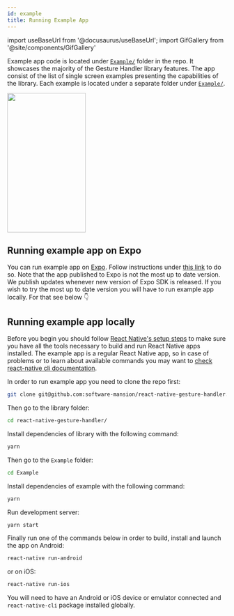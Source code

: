 ```yaml
---
id: example
title: Running Example App
---
```


<!-- TODO: update -->

import useBaseUrl from '@docusaurus/useBaseUrl';
import GifGallery from '@site/components/GifGallery'

Example app code is located under [`Example/`](https://github.com/software-mansion/react-native-gesture-handler/tree/master/example) folder in the repo.
It showcases the majority of the Gesture Handler library features.
The app consist of the list of single screen examples presenting the capabilities of the library.
Each example is located under a separate folder under [`Example/`](https://github.com/software-mansion/react-native-gesture-handler/tree/master/example).

<GifGallery>
    <img src={useBaseUrl("gifs/sampleapp.gif")} width="180" height="320" />
</GifGallery>

## Running example app on Expo

You can run example app on [Expo](https://expo.io). Follow instructions under [this link](https://snack.expo.io/@adamgrzybowski/react-native-gesture-handler-demo) to do so. Note that the app published to Expo is not the most up to date version. We publish updates whenever new version of Expo SDK is released. If you wish to try the most up to date version you will have to run example app locally. For that see below 👇

## Running example app locally

Before you begin you should follow [React Native's setup steps](http://facebook.github.io/react-native/docs/getting-started.html) to make sure you have all the tools necessary to build and run React Native apps installed.
The example app is a regular React Native app, so in case of problems or to learn about available commands you may want to [check react-native cli documentation](https://github.com/react-native-community/cli/blob/master/README.md).

In order to run example app you need to clone the repo first:

```bash
git clone git@github.com:software-mansion/react-native-gesture-handler.git
```

Then go to the library folder:

```bash
cd react-native-gesture-handler/
```

Install dependencies of library with the following command:

```bash
yarn
```

Then go to the `Example` folder:

```bash
cd Example
```

Install dependencies of example with the following command:

```bash
yarn
```

Run development server:

```bash
yarn start
```

Finally run one of the commands below in order to build, install and launch the app on Android:

```bash
react-native run-android
```

or on iOS:

```bash
react-native run-ios
```

You will need to have an Android or iOS device or emulator connected and `react-native-cli` package installed globally.
